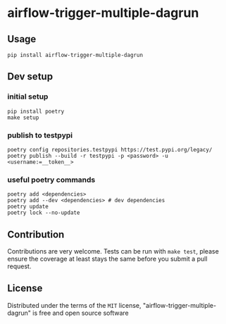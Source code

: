 # airflow-trigger-multiple-dagrun

## Usage

```shell
pip install airflow-trigger-multiple-dagrun
```

## Dev setup

### initial setup

```shell
pip install poetry
make setup
```

### publish to testpypi

```shell
poetry config repositories.testpypi https://test.pypi.org/legacy/
poetry publish --build -r testpypi -p <password> -u <username:=__token__>
```

### useful poetry commands

```shell
poetry add <dependencies>
poetry add --dev <dependencies> # dev dependencies
poetry update
poetry lock --no-update
```

## Contribution

Contributions are very welcome. Tests can be run with `make test`, please ensure the coverage at least stays the same
before you submit a pull request.

## License

Distributed under the terms of the `MIT` license, "airflow-trigger-multiple-dagrun" is free and open source software



